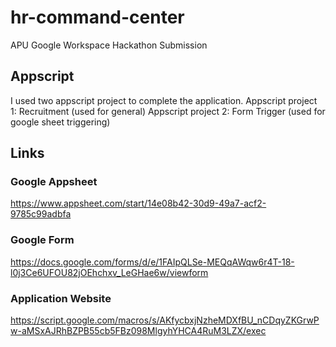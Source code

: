 # hr-command-center
APU Google Workspace Hackathon Submission

## Appscript
I used two appscript project to complete the application.
Appscript project 1: Recruitment (used for general)
Appscript project 2: Form Trigger (used for google sheet triggering)

## Links
### Google Appsheet
https://www.appsheet.com/start/14e08b42-30d9-49a7-acf2-9785c99adbfa

### Google Form
https://docs.google.com/forms/d/e/1FAIpQLSe-MEQqAWqw6r4T-18-l0j3Ce6UFOU82jOEhchxv_LeGHae6w/viewform

### Application Website
https://script.google.com/macros/s/AKfycbxjNzheMDXfBU_nCDqyZKGrwPw-aMSxAJRhBZPB55cb5FBz098MlgyhYHCA4RuM3LZX/exec
